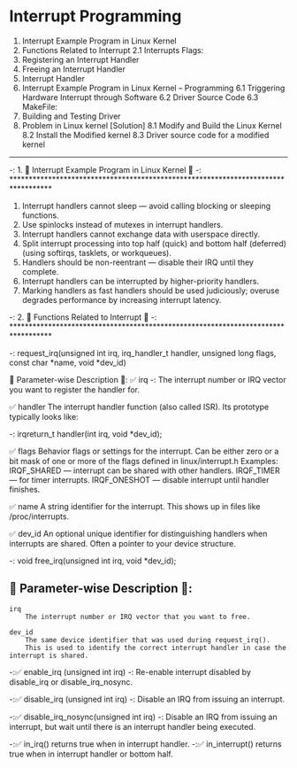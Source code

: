 Interrupt Programming
=========================

1. Interrupt Example Program in Linux Kernel
2. Functions Related to Interrupt
    2.1 Interrupts Flags:
3. Registering an Interrupt Handler
4. Freeing an Interrupt Handler
5. Interrupt Handler
6. Interrupt Example Program in Linux Kernel – Programming
    6.1 Triggering Hardware Interrupt through Software
    6.2 Driver Source Code
    6.3 MakeFile:
7. Building and Testing Driver
8. Problem in Linux kernel [Solution]
    8.1 Modify and Build the Linux Kernel
    8.2 Install the Modified kernel
    8.3 Driver source code for a modified kernel
----------------------------------------------------------------------------------------------------------------


-: 1. 🔹 Interrupt Example Program in Linux Kernel 🔹
-: **********************************************************************************
01. Interrupt handlers cannot sleep — avoid calling blocking or sleeping functions.
02. Use spinlocks instead of mutexes in interrupt handlers.
03. Interrupt handlers cannot exchange data with userspace directly.
04. Split interrupt processing into top half (quick) and bottom half 
        (deferred) (using softirqs, tasklets, or workqueues).
05. Handlers should be non-reentrant — disable their IRQ until they complete.
06. Interrupt handlers can be interrupted by higher-priority handlers.
07. Marking handlers as fast handlers should be used judiciously; overuse degrades performance by 
    increasing interrupt latency.



-: 2. 🔹 Functions Related to Interrupt 🔹
-: **********************************************************************************

-:  request_irq(unsigned int irq, irq_handler_t handler, unsigned long flags, const char *name, void *dev_id)

🔹 Parameter-wise Description 🔹:
✅ irq -:
        The interrupt number or IRQ vector you want to register the handler for.

✅ handler
        The interrupt handler function (also called ISR).
        Its prototype typically looks like:

-:      irqreturn_t handler(int irq, void *dev_id);

✅ flags
        Behavior flags or settings for the interrupt.
        Can be either zero or a bit mask of one or more of the flags defined in linux/interrupt.h
Examples:
            IRQF_SHARED — interrupt can be shared with other handlers.
            IRQF_TIMER — for timer interrupts.
            IRQF_ONESHOT — disable interrupt until handler finishes.

✅ name
        A string identifier for the interrupt.
        This shows up in files like /proc/interrupts.

✅ dev_id
        An optional unique identifier for distinguishing handlers when interrupts are shared.
        Often a pointer to your device structure.

-: void free_irq(unsigned int irq, void *dev_id);

🔹 Parameter-wise Description 🔹:
---------------------------------------------------
    irq
        The interrupt number or IRQ vector that you want to free.

    dev_id
        The same device identifier that was used during request_irq().
        This is used to identify the correct interrupt handler in case the interrupt is shared.

-:✅ enable_irq (unsigned int irq) -: 
        Re-enable interrupt disabled by disable_irq or disable_irq_nosync.

-:✅ disable_irq (unsigned int irq) -:
        Disable an IRQ from issuing an interrupt.

-:✅ disable_irq_nosync(unsigned int irq) -:
         Disable an IRQ from issuing an interrupt, but wait until there is an interrupt handler being executed.    

-:✅ in_irq()
            returns true when in interrupt handler.
-:✅ in_interrupt()
            returns true when in interrupt handler or bottom half.